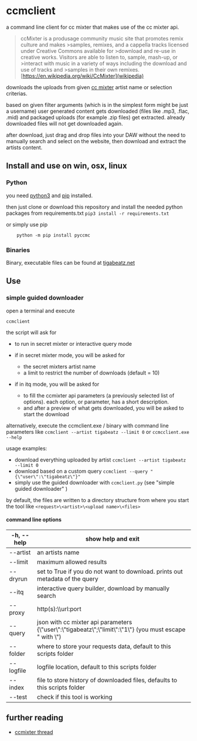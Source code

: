 # ccmclient

a command line client for cc mixter that makes use of the cc mixter api. 

>ccMixter is a produsage community music site that promotes remix culture and makes >samples, remixes, and a cappella 
tracks licensed under Creative Commons available for >download and re-use in creative works. 
Visitors are able to listen to, sample, mash-up, or >interact with music in a variety 
of ways including the download and use of tracks and >samples in their own remixes.
>[https://en.wikipedia.org/wiki/CcMixter](wikipedia)

downloads the uploads from given [cc mixter](http://ccmixter.org/) artist name or selection criterias. 

based on given filter arguments (which is in the simplest form might be just a username) user generated content 
gets downloaded (files like .mp3, .flac, .mid) and packaged uploads (for example .zip files) get extracted. already 
downloaded files will not get downloaded again.

after download, just drag and drop files into your DAW without the need to manually search and select on the website, 
then download and extract the artists content.


## Install and use on win, osx, linux 

### Python

you need [python3](https://www.python.org/downloads/) and [pip](https://pip.pypa.io/en/stable/installing/) installed. 

then just clone or download this repository and install the needed python packages from requirements.txt `pip3 install -r requirements.txt`

or simply use pip

        python -m pip install pyccmc

### Binaries

Binary, executable files can be found at [tigabeatz.net](https://tigabeatz.net)

## Use

### simple guided downloader

open a terminal and execute

    ccmclient

the script will ask for 

- to run in secret mixter or interactive query mode 
  
- if in secret mixter mode, you will be asked for
  - the secret mixters artist name
  - a limit to restrict the number of downloads (default = 10)

- if in itq mode, you will be asked for 
  -  to fill the ccmixter api parameters (a previously selected list of options). 
     each option, or parameter, has a short description.
  - and after a preview of what gets downloaded, you will be asked to start the download 

alternatively, execute the ccmclient.exe / binary with command line parameters like 
`ccmclient --artist tigabeatz --limit 0` or `ccmcclient.exe --help` 

usage examples:

- download everything uploaded by artist `ccmclient --artist tigabeatz --limit 0`
- download based on a custom query `ccmclient --query "{\"user\":\"tigabeatz\"}"`
- simply use the guided downloader with `ccmclient.py` (see "simple guided downloader" )

by default, the files are written to a directory structure 
from where you start the tool like `<request>\<artist>\<upload name>\<files>`

#### command line options

| -h, --help | show help and exit                                                                                                                 |
| ---------- |------------------------------------------------------------------------------------------------------------------------------------|
| --artist   | an artists name                                                                                                                    |
| --limit    | maximum allowed results                                                                                                            |
| --dryrun   | set to True if you do not want to download. prints out metadata of the query                                                       |
| --itq      | interactive query builder, download by manually search                                                                             |
| --proxy    | http(s):\\\\url:port                                                                                                               |
| --query    | json with cc mixter api   parameters        {\\"user\\":\\"tigabeatz\\";\\"limit\\":\\"1\\"}      (you must escape " with \\")     |
| --folder   | where to store your requests data, default to this scripts folder                                                                  |
| --logfile  | logfile location, default to this scripts folder                                                                                   |
| --index    | file to store history of downloaded files, defaults to this scripts folder                                                         |
| --test | check if this tool is working                                                                                                      |


## further reading

- [ccmixter thread](http://ccmixter.org/thread/4155)
